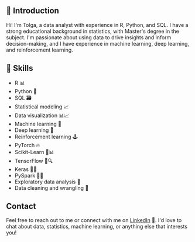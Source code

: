 ## 👋 Introduction

Hi! I'm Tolga, a data analyst with experience in R, Python, and SQL. I have a strong educational background in statistics, with Master's degree in the subject. I'm passionate about using data to drive insights and inform decision-making, and I have experience in machine learning, deep learning, and reinforcement learning.

## 🚀 Skills

* R 📊
* Python 🐍
* SQL 🗃️
* Statistical modeling 📈
* Data visualization 📊📈
* Machine learning 🤖
* Deep learning 🧠
* Reinforcement learning 🕹️
* PyTorch 🔥
* Scikit-Learn 🤖📊
* TensorFlow 🤖🔍
* Keras 🤖🎨
* PySpark 🤖💥
* Exploratory data analysis 🧐
* Data cleaning and wrangling 🧹

## Contact

Feel free to reach out to me or connect with me on [LinkedIn](https://www.linkedin.com/in/tolgakurtulus/) 💼. I'd love to chat about data, statistics, machine learning, or anything else that interests you!

